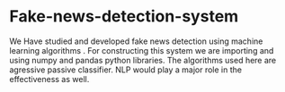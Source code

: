 # Fake-news-detection-system
We Have studied and developed fake news detection using machine learning algorithms . For constructing this system we are importing and using numpy and pandas python libraries. The algorithms used here are agressive passive classifier. NLP would play a major role in the effectiveness as well.
